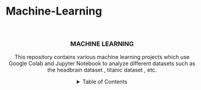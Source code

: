 # Machine-Learning
<!-- PROJECT LOGO -->
<br />
<div align="center">
  <a href="https://github.com/github_saun09/Machine-Learning">
   
  </a>

<h3 align="center">MACHINE LEARNING</h3>

  <p align="center">
    This repository contains various machine learning projects which use Google Colab and Jupyter Notebook to analyze different datasets such as the headbrain dataset , titanic dataset , etc.
    <br />

<!-- TABLE OF CONTENTS -->
<details>
  <summary>Table of Contents</summary>
  <ol> <li><a href="#project-overview">Project Overview</a></li>
  <li><a href="#datasets">Datasets</a></li>
  <li><a href="#notebooks">Notebooks</a></li>
  <li><a href="#installation">Installation</a></li>
  <li><a href="#usage">Usage</a></li>
  <li><a href="#results">Results</a></li>
    <li>
      <a href="#about-the-project">About The Project</a>
        <li><a href="#built-with">Built With</a></li>
    </li>
  </ol>
    <h2 id="project-overview">Project Overview</h2>
<p>This repository contains basic machine learning projects to understand concepts such as linear and logisitic regression. Well-known datasets such as the headbrain dataset and titanic data set have been used for data analysis.</p>

<h2 id="datasets">Datasets</h2>

<ul>
  <li><b>Titanic Dataset</b>: Contains information about the passengers of the Titanic, including attributes such as age, gender, class, and survival status. The objective is to predict the survival of passengers based on these attributes.</li>
  <li><b>Headbrain Dataset</b>: Includes measurements of the head and brain, such as head size and brain weight. The objective is to understand the relationship between head size and brain weight and predict brain weight based on head size.</li>
</ul>

<h2 id="Built With">Built With</h2>
<ul>
  <li><b>Google Colab</li>
  <li><b>Pandas</li>
          <li><b>NumPy</li>
              <li><b>Matplotlib</li>
                  <li><b>Seaborn</li>
                        Scikit-learn
</ul>



<h2 id="notebooks">Notebooks</h2>
<p>The repository contains the following notebooks:</p>
<ul>
  <li><b>Logisitic Regression ML 2.ipynb</b>: Detailed analysis and model building on the Titanic dataset.</li>
  <li><b>Linear Regression.ipynb</b>: Detailed analysis and model building on the Headbrain dataset.</li>
</ul>

<h2 id="installation">Installation</h2>
<p>To run the notebooks locally, you need to install the following dependencies:</p>

<pre><code>pip install pandas numpy matplotlib seaborn scikit-learn</code></pre>

<p>Alternatively, you can open the notebooks directly in Google Colab.</p>

<h2 id="usage">Usage</h2>
<ol>
  <li><b>Clone the repository</b>:</li>
</ol>

<pre><code>git clone https://github.com/saun09/Machine-Learning.git</code></pre>

<ol start="2">
  <li><b>Navigate to the project directory</b>:</li>
</ol>

<pre><code>cd ml-projects</code></pre>

<ol start="3">
  <li><b>Open the notebooks</b>:</li>
</ol>

<p>You can open the notebooks in Jupyter Notebook or JupyterLab:</p>

<pre><code>jupyter notebook</code></pre>

<p>Alternatively, you can upload the notebooks to Google Colab:</p>
<ol>
  <li>Go to <a href="https://colab.research.google.com/">Google Colab</a>.</li>
  <li>Upload the notebook file (.ipynb).</li>
</ol>

<h2 id="results">Results</h2>
<p>The results section in each notebook provides insights and evaluation metrics for the models trained. Here is a brief summary:</p>
<ul>
  <li><b>Titanic Dataset</b>: The models predict the survival of passengers with detailed performance metrics such as accuracy, precision, recall, and F1-score. Graphs are plotted to show comparsion between factors such as ticket fare, passenger class and age.</li>
  <li><b>Headbrain Dataset</b>: The regression models show a  correlation between head size and brain weight, with performance metrics such as mean squared error (MSE) and R-squared value.</li>
</ul>
